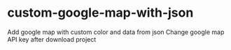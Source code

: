 # custom-google-map-with-json
Add google map with custom color and data from json
Change google map API key after download project 

<script src="https://maps.googleapis.com/maps/api/js?key="Add API KEY"&callback=initMap" async defer></script>
